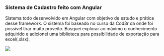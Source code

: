 ### Sistema de Cadastro feito com Angular
Sistema todo desenvolvido em Angular com objetivo de estudo e prática desse framework. O sistema foi baseado no curso da Cod3r da onde foi possivel tirar muito proveito. Busquei explorar ao máximo o conhecimento adquirido e adicionei uma biblioteca para possibilidade de exportação para excel(.xlsx).

![](https://pandao.github.io/editor.md/examples/images/4.jpg)
